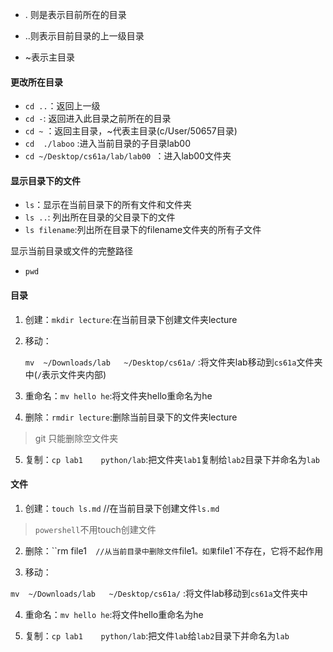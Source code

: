  - . 则是表示目前所在的目录

 - ..则表示目前目录的上一级目录

 - ~表示主目录

   

#### 更改所在目录

- `cd ..`：返回上一级
- `cd -`:  返回进入此目录之前所在的目录
- `cd ~` ：返回主目录，~代表主目录(c/User/50657目录)
- `cd  ./laboo`  :进入当前目录的子目录lab00
- `cd ~/Desktop/cs61a/lab/lab00 `：进入lab00文件夹

####    

####  显示目录下的文件


- `ls`：显示在当前目录下的所有文件和文件夹
- `ls ..`: 列出所在目录的父目录下的文件
- `ls filename`:列出所在目录下的filename文件夹的所有子文件

显示当前目录或文件的完整路径

- `pwd`

#### 目录

1. 创建：`mkdir lecture`:在当前目录下创建文件夹lecture

2. 移动：

   `mv  ~/Downloads/lab   ~/Desktop/cs61a/` :将文件夹lab移动到`cs61a`文件夹中(`/`表示文件夹内部)

3. 重命名：`mv hello he`:将文件夹hello重命名为he

4. 删除：`rmdir lecture`:删除当前目录下的文件夹lecture

> git 只能删除空文件夹

5. 复制：`cp lab1    python/lab`:把文件夹`lab1`复制给`lab2`目录下并命名为`lab`



#### 文件

1. 创建：`touch ls.md` //在当前目录下创建文件`ls.md`

> `powershell`不用touch创建文件

2. 删除：``rm file1`  //从当前目录中删除文件`file1`。如果`file1`不存在，它将不起作用

3. 移动：

`mv  ~/Downloads/lab   ~/Desktop/cs61a/` :将文件lab移动到`cs61a`文件夹中

4. 重命名：`mv hello he`:将文件hello重命名为he

5. 复制：`cp lab1    python/lab`:把文件`lab`给`lab2`目录下并命名为`lab`
